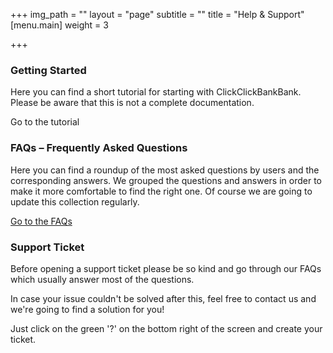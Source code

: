 +++
img_path = ""
layout = "page"
subtitle = ""
title = "Help & Support"
[menu.main]
weight = 3

+++
### Getting Started

Here you can find a short tutorial for starting with ClickClickBankBank. Please be aware that this is not a complete documentation.

Go to the tutorial

### FAQs – Frequently Asked Questions

Here you can find a roundup of the most asked questions by users and the corresponding answers. We grouped the questions and answers in order to make it more comfortable to find the right one. Of course we are going to update this collection regularly.

[Go to the FAQs](/faq)

### Support Ticket

Before opening a support ticket please be so kind and go through our FAQs which usually answer most of the questions.

In case your issue couldn't be solved after this, feel free to contact us and we're going to find a solution for you!

Just click on the green '?' on the bottom right of the screen and create your ticket.